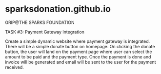 # sparksdonation.github.io

GRIP@THE SPARKS FOUNDATION 

TASK  #3: Payment Gateway Integration

Create a simple dynamic website where payment gateway is integrated.
There will be a simple donate button on homepage. On clicking the donate button, the user will land on the payment page where user can select the amount to be paid and the payment type.
Once  the payment is done and invoice will be generated and email will be sent to the user for the payment received.
